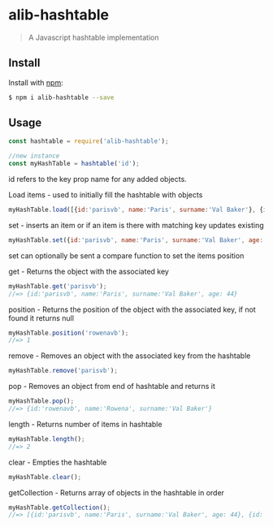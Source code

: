# alib-hashtable
> A Javascript hashtable implementation

## Install

Install with [npm](https://www.npmjs.com/):

```sh
$ npm i alib-hashtable --save
```

## Usage

```js
const hashtable = require('alib-hashtable');

//new instance
const myHashTable = hashtable('id');
```
id refers to the key prop name for any added objects.

Load items - used to initially fill the hashtable with objects

```js
myHashTable.load([{id:'parisvb', name:'Paris', surname:'Val Baker'}, {id:'rowenavb', name:'Rowena', surname:'Val Baker'}])
```

set - inserts an item or if an item is there with matching key updates existing
```js
myHashTable.set({id:'parisvb', name:'Paris', surname:'Val Baker', age: 44});
```

set can optionally be sent a compare function to set the items position

get - Returns the object with the associated key
```js
myHashTable.get('parisvb');
//=> {id:'parisvb', name:'Paris', surname:'Val Baker', age: 44}
```
position - Returns the position of the object with the associated key, if not found it returns null

```js
myHashTable.position('rowenavb');
//=> 1
```

remove - Removes an object with the associated key from the hashtable
```js
myHashTable.remove('parisvb');
```

pop - Removes an object from end of hashtable and returns it
```js
myHashTable.pop();
//=> {id:'rowenavb', name:'Rowena', surname:'Val Baker'}
```

length - Returns number of items in hashtable
```js
myHashTable.length();
//=> 2
```

clear - Empties the hashtable
```js
myHashTable.clear();
```

getCollection - Returns array of objects in the hashtable in order
```js
myHashTable.getCollection();
//=> [{id:'parisvb', name:'Paris', surname:'Val Baker', age: 44}, {id:'rowenavb', name:'Rowena', surname:'Val Baker'}]
```
